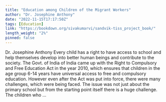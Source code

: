 ```yaml
---
title: "Education among Children of the Migrant Workers"
author: "Dr. Josephine Anthony"
date: "2022-11-15T17:17:50Z"
tags: [Education]
link: "https://bookdown.org/sivakumarvi/sandvik-tiss_project_book/"
length_weight: "2%"
pinned: false
---
```


Dr. Josephine Anthony Every child has a right to have access to school and help themselves develop into better human beings and contribute to the society. The Govt. of India of India came up with the Right to Compulsory and Free Education Act in the year 2010, which ensures that children in the age group 6-14 years have universal access to free and compulsory education. However even after the Act was put into force, there were many challenges, which were being faced. The issue was not just about the primary school but from the starting point itself there is a huge challenge. The children who ...
